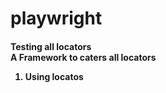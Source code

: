 # playwright


<h4>Testing all locators</br>
A Framework to caters all locators
  <ol>
    <li>Using locatos</li>
  </ol>
</h4>
